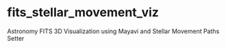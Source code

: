 # fits_stellar_movement_viz
Astronomy FITS 3D Visualization using Mayavi and Stellar Movement Paths Setter
